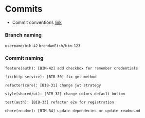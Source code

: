 # Commits

- Commit conventions [link](https://www.conventionalcommits.org/en/v1.0.0/)

### Branch naming

`username/bib-42`
`brendanEich/bim-123`

### Commit naming

`feature(auth): [BIM-42] add checkbox for remember credentials`

`fix(http-service): [BIB-30] fix get method`

`refactor(core): [BIB-31] change jwt strategy`

`style(shared/ui): [BIM-32] change colors default button`

`test(auth): [BIB-33] refactor e2e for registration`

`chore(readme): [BIM-34] update dependecies or update readme.md`